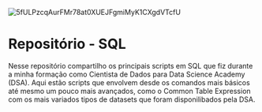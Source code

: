 ![5fULPzcqAurFMr78at0XUEJFgmiMyK1CXgdVTcfU](https://user-images.githubusercontent.com/91103250/195950439-de4e2554-3bf3-400b-9b42-6a359b931ddd.jpeg)

# Repositório - SQL
Nesse repositório compartilho os principais scripts em SQL que fiz durante a minha formação como Cientista de Dados para Data Science Academy (DSA). 
Aqui estão scripts que envolvem desde os comandos mais básicos até mesmo um pouco mais avançados, como o Common Table Expression com os mais variados tipos de datasets que foram disponilibados pela DSA.
